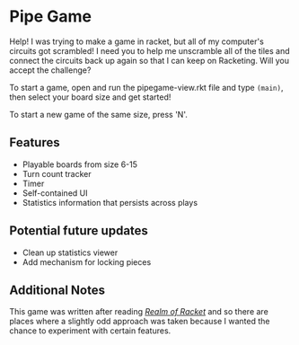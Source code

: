 # Pipe Game

Help! I was trying to make a game in racket, but all of my computer's circuits
got scrambled! I need you to help me unscramble all of the tiles and connect the
circuits back up again so that I can keep on Racketing. Will you accept the
challenge? 

To start a game, open and run the pipegame-view.rkt file and type `(main)`, then select your board size and get started!

To start a new game of the same size, press 'N'.

## Features
* Playable boards from size 6-15
* Turn count tracker
* Timer 
* Self-contained UI
* Statistics information that persists across plays

## Potential future updates
* Clean up statistics viewer 
* Add mechanism for locking pieces

## Additional Notes
This game was written after reading [_Realm of Racket_](realmofracket.com) and so there are places where a slightly odd approach was taken because I wanted the chance to experiment with certain features.  
